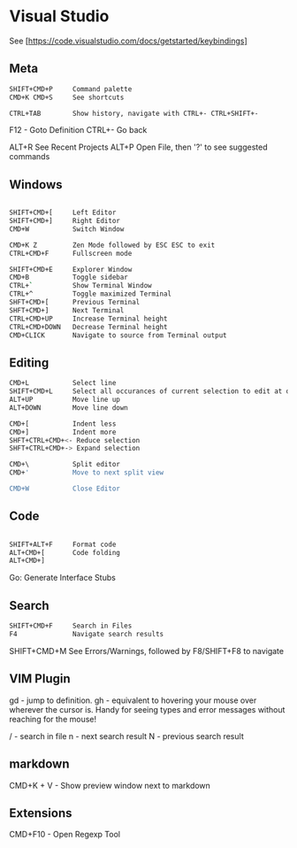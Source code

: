 # Visual Studio

See [https://code.visualstudio.com/docs/getstarted/keybindings]

## Meta

```sh
SHIFT+CMD+P     Command palette
CMD+K CMD+S     See shortcuts

CTRL+TAB        Show history, navigate with CTRL+- CTRL+SHIFT+-
```

F12 -           Goto Definition
CTRL+-          Go back

ALT+R           See Recent Projects
ALT+P           Open File, then '?' to see suggested commands

## Windows

```sh

SHIFT+CMD+[     Left Editor
SHIFT+CMD+]     Right Editor
CMD+W           Switch Window

CMD+K Z         Zen Mode followed by ESC ESC to exit
CTRL+CMD+F      Fullscreen mode

SHIFT+CMD+E     Explorer Window
CMD+B           Toggle sidebar
CTRL+`          Show Terminal Window
CTRL+^          Toggle maximized Terminal
SHFT+CMD+[      Previous Terminal
SHFT+CMD+]      Next Terminal
CTRL+CMD+UP     Increase Terminal height
CTRL+CMD+DOWN   Decrease Terminal height
CMD+CLICK       Navigate to source from Terminal output
```

## Editing

```sh
CMD+L           Select line
SHIFT+CMD+L     Select all occurances of current selection to edit at once
ALT+UP          Move line up
ALT+DOWN        Move line down

CMD+[           Indent less
CMD+]           Indent more
SHFT+CTRL+CMD+<- Reduce selection
SHFT+CTRL+CMD+-> Expand selection

CMD+\           Split editor 
CMD+'           Move to next split view

CMD+W           Close Editor
```

## Code

```sh

SHIFT+ALT+F     Format code
ALT+CMD+[       Code folding
ALT+CMD+]

```

Go: Generate Interface Stubs

## Search

```sh
SHIFT+CMD+F     Search in Files
F4              Navigate search results 
```

SHIFT+CMD+M     See Errors/Warnings, followed by F8/SHIFT+F8 to navigate

## VIM Plugin

gd - jump to definition.
gh - equivalent to hovering your mouse over wherever the cursor is. Handy for seeing types and error messages without reaching for the mouse!

/  - search in file
n  - next search result
N  - previous search result

## markdown

CMD+K + V - Show preview window next to markdown

## Extensions

CMD+F10 - Open Regexp Tool

